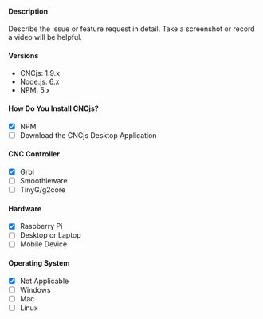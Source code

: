 #### Description

Describe the issue or feature request in detail. Take a screenshot or record a video will be helpful.

#### Versions

- CNCjs: 1.9.x
- Node.js: 6.x
- NPM: 5.x

#### How Do You Install CNCjs?

- [x] NPM
- [ ] Download the CNCjs Desktop Application

#### CNC Controller

- [x] Grbl
- [ ] Smoothieware
- [ ] TinyG/g2core

#### Hardware

- [x] Raspberry Pi
- [ ] Desktop or Laptop
- [ ] Mobile Device

#### Operating System

- [x] Not Applicable
- [ ] Windows
- [ ] Mac
- [ ] Linux
